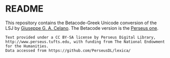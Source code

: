 # README

This repository contains the Betacode-Greek Unicode conversion of the LSJ by [Giuseppe G. A. Celano](https://github.com/gcelano/LSJ_GreekUnicode). The Betacode version is the [Perseus one](https://github.com/gcelano/lexica).

```
Text provided under a CC BY-SA license by Perseus Digital Library, http://www.perseus.tufts.edu, with funding from The National Endowment for the Humanities.
Data accessed from https://github.com/PerseusDL/lexica/
```
